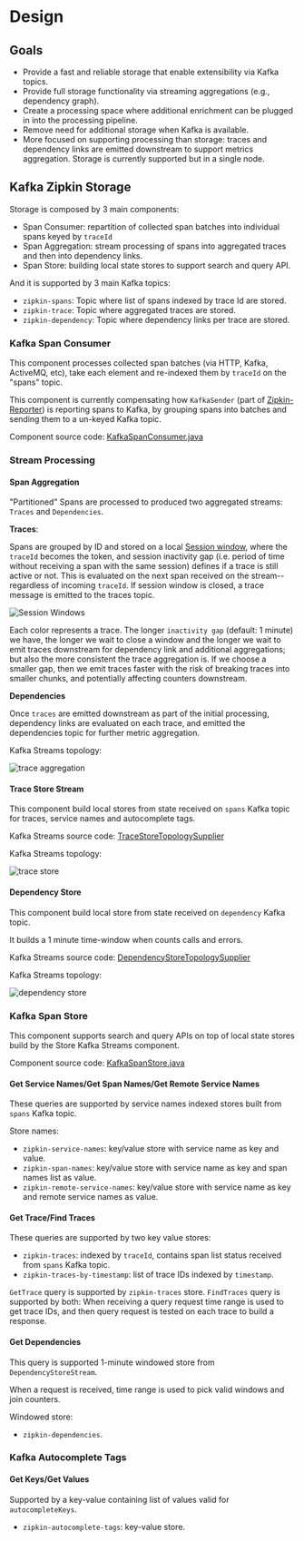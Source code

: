 # Design

## Goals

* Provide a fast and reliable storage that enable extensibility via Kafka topics.
* Provide full storage functionality via streaming aggregations (e.g., dependency graph).
* Create a processing space where additional enrichment can be plugged in into the processing 
pipeline.
* Remove need for additional storage when Kafka is available.
* More focused on supporting processing than storage: traces and dependency links are emitted 
downstream to support metrics aggregation. Storage is currently supported but in a single node.

## Kafka Zipkin Storage

Storage is composed by 3 main components: 

- Span Consumer: repartition of collected span batches into individual spans keyed by `traceId`
- Span Aggregation: stream processing of spans into aggregated traces and then into dependency links.
- Span Store: building local state stores to support search and query API.

And it is supported by 3 main Kafka topics:

- `zipkin-spans`: Topic where list of spans indexed by trace Id are stored.
- `zipkin-trace`: Topic where aggregated traces are stored.
- `zipkin-dependency`: Topic where dependency links per trace are stored. 

### Kafka Span Consumer

This component processes collected span batches (via HTTP, Kafka, ActiveMQ, etc), 
take each element and re-indexed them by `traceId` on the "spans" topic.

This component is currently compensating how `KafkaSender` (part of [Zipkin-Reporter](https://github.com/openzipkin/zipkin-reporter-java))
is reporting spans to Kafka, by grouping spans into batches and sending them to a un-keyed
Kafka topic.

Component source code: [KafkaSpanConsumer.java](storage/src/main/java/zipkin2/storage/kafka/KafkaSpanConsumer.java)

### Stream Processing

#### Span Aggregation

"Partitioned" Spans are processed to produced two aggregated streams: `Traces` and `Dependencies`.

**Traces**: 

Spans are grouped by ID and stored on a local
[Session window](https://kafka.apache.org/23/javadoc/org/apache/kafka/streams/kstream/SessionWindows.html),
where the `traceId` becomes the token, and session inactivity gap 
(i.e. period of time without receiving a span with the same session) 
defines if a trace is still active or not. This is evaluated on the next span received on the stream--
regardless of incoming `traceId`. If session window is closed, a trace message is emitted to the 
traces topic.

![Session Windows](https://kafka.apache.org/20/images/streams-session-windows-02.png)

Each color represents a trace. The longer `inactivity gap` (default: 1 minute) we have, the longer we wait 
to close a window and the longer we wait to emit traces downstream for dependency link and additional
aggregations; but also the more consistent the trace aggregation is.
If we choose a smaller gap, then we emit traces faster with the risk of breaking traces into 
smaller chunks, and potentially affecting counters downstream.

**Dependencies**

Once `traces` are emitted downstream as part of the initial processing, dependency links are evaluated
on each trace, and emitted the dependencies topic for further metric aggregation.

Kafka Streams topology:

![trace aggregation](docs/trace-aggregation-topology.png)

#### Trace Store Stream

This component build local stores from state received on `spans` Kafka topic 
for traces, service names and autocomplete tags. 

Kafka Streams source code: [TraceStoreTopologySupplier](storage/src/main/java/zipkin2/storage/kafka/streams/TraceStoreTopologySupplier.java)

Kafka Streams topology:

![trace store](docs/trace-store-topology.png)

#### Dependency Store

This component build local store from state received on `dependency` Kafka topic.

It builds a 1 minute time-window when counts calls and errors.

Kafka Streams source code: [DependencyStoreTopologySupplier](storage/src/main/java/zipkin2/storage/kafka/streams/DependencyStoreTopologySupplier.java)

Kafka Streams topology:

![dependency store](docs/dependency-store-topology.png)

### Kafka Span Store

This component supports search and query APIs on top of local state stores build by the Store 
Kafka Streams component.

Component source code: [KafkaSpanStore.java](storage/src/main/java/zipkin2/storage/kafka/KafkaSpanStore.java)

#### Get Service Names/Get Span Names/Get Remote Service Names

These queries are supported by service names indexed stores built from `spans` Kafka topic.

Store names:

- `zipkin-service-names`: key/value store with service name as key and value.
- `zipkin-span-names`: key/value store with service name as key and span names list as value.
- `zipkin-remote-service-names`: key/value store with service name as key and remote service names as value.

#### Get Trace/Find Traces

These queries are supported by two key value stores: 

- `zipkin-traces`: indexed by `traceId`, contains span list status received from `spans` Kafka topic.
- `zipkin-traces-by-timestamp`: list of trace IDs indexed by `timestamp`.

`GetTrace` query is supported by `zipkin-traces` store.
`FindTraces` query is supported by both: When receiving a query request time range is used to get
trace IDs, and then query request is tested on each trace to build a response.

#### Get Dependencies

This query is supported 1-minute windowed store from `DependencyStoreStream`.

When a request is received, time range is used to pick valid windows and join counters.

Windowed store:

- `zipkin-dependencies`.

### Kafka Autocomplete Tags

#### Get Keys/Get Values

Supported by a key-value containing list of values valid for `autocompleteKeys`.

- `zipkin-autocomplete-tags`: key-value store.
